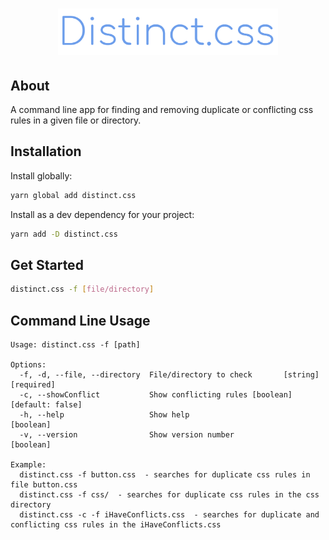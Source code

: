 <h1 align="center">
  <img src="logo.svg" width="70%">
</h1>

## About

A command line app for finding and removing duplicate or conflicting css rules in a given file or directory.

## Installation

Install globally:

```bash
yarn global add distinct.css
```

Install as a dev dependency for your project:

```bash
yarn add -D distinct.css
```

## Get Started

```bash
distinct.css -f [file/directory]
```

## Command Line Usage

```
Usage: distinct.css -f [path]

Options:
  -f, -d, --file, --directory  File/directory to check       [string] [required]
  -c, --showConflict           Show conflicting rules [boolean] [default: false]
  -h, --help                   Show help                               [boolean]
  -v, --version                Show version number                     [boolean]

Example:
  distinct.css -f button.css  - searches for duplicate css rules in file button.css
  distinct.css -f css/  - searches for duplicate css rules in the css directory
  distinct.css -c -f iHaveConflicts.css  - searches for duplicate and conflicting css rules in the iHaveConflicts.css
```

